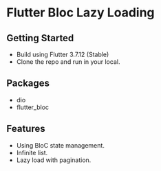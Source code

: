 # Flutter Bloc Lazy Loading


## Getting Started
- Build using Flutter 3.7.12 (Stable)
- Clone the repo and run in your local.

## Packages
- dio
- flutter_bloc

## Features
- Using BloC state management.
- Infinite list.
- Lazy load with pagination.


